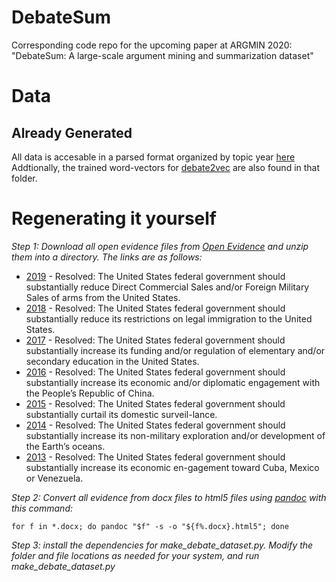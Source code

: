 # DebateSum
Corresponding code repo for the upcoming paper at ARGMIN 2020: "DebateSum: A large-scale argument mining and summarization dataset"

# Data 

## Already Generated 
All data is accesable in a parsed format organized by topic year [here](https://mega.nz/folder/ZdQGmK6b#-0hoBWc5fLYuxQuH25feXg)
Addtionally, the trained word-vectors for [debate2vec](https://github.com/Hellisotherpeople/debate2vec) are also found in that folder. 

# Regenerating it yourself 

*Step 1: Download all open evidence files from [Open Evidence](https://openev.debatecoaches.org/) and unzip them into a directory. The links are as follows:*

* [2019](https://s3.amazonaws.com/openev/2019OpenEv.zip)    - Resolved: The United States federal government should substantially reduce Direct Commercial Sales and/or Foreign Military Sales of arms from the United States.
* [2018](https://s3.amazonaws.com/openev/2018OpenEv.zip)    - Resolved: The United States federal government should substantially reduce its restrictions on legal immigration to the United States.
* [2017](https://s3.amazonaws.com/openev/2017OpenEv.zip)    - Resolved: The United States federal government should substantially increase its funding and/or regulation of elementary and/or secondary education in the United States.
* [2016](https://s3.amazonaws.com/openev/2016OpenEv.zip)    - Resolved: The United States federal government should substantially increase its economic and/or diplomatic engagement with the People’s Republic of China.
* [2015](https://s3.amazonaws.com/openev/2015OpenEv.zip)    - Resolved: The United States federal government should substantially curtail its domestic surveil-lance.
* [2014](https://s3.amazonaws.com/openev/2014OpenEv.zip)    - Resolved: The United States federal government should substantially increase its non-military exploration and/or development of the Earth’s oceans.
* [2013](https://s3.amazonaws.com/openev/2013OpenEv.zip)    - Resolved: The United States federal government should substantially increase its economic en-gagement toward Cuba, Mexico or Venezuela.


*Step 2: Convert all evidence from docx files to html5 files using [pandoc](https://pandoc.org/) with this command:*
```
for f in *.docx; do pandoc "$f" -s -o "${f%.docx}.html5"; done
```
*Step 3: install the dependencies for make_debate_dataset.py. Modify the folder and file locations as needed for your system, and run make_debate_dataset.py*
